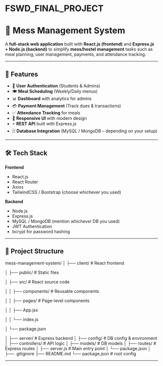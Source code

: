 # FSWD_FINAL_PROJECT


# 🍴 Mess Management System

A **full-stack web application** built with **React.js (frontend)** and **Express.js + Node.js (backend)** to simplify **mess/hostel management** tasks such as meal planning, user management, payments, and attendance tracking.  

---

## 🚀 Features

- 🔐 **User Authentication** (Students & Admins)
- 🍽 **Meal Scheduling** (Weekly/Daily menus)
- 📊 **Dashboard** with analytics for admins
- 💳 **Payment Management** (Track dues & transactions)
- ✅ **Attendance Tracking** for meals
- 📱 **Responsive UI** with modern design
- ⚡ **REST API** built with Express.js
- 🗄 **Database Integration** (MySQL / MongoDB – depending on your setup)

---

## 🛠 Tech Stack

**Frontend**  
- React.js  
- React Router  
- Axios  
- TailwindCSS / Bootstrap (choose whichever you used)

**Backend**  
- Node.js  
- Express.js  
- MySQL / MongoDB (mention whichever DB you used)  
- JWT Authentication  
- bcrypt for password hashing  

---

## 📂 Project Structure

mess-management-system/
│
├── client/ # React frontend

│ ├── public/ # Static files

│ ├── src/ # React source code

│ │ ├── components/ # Reusable components

│ │ ├── pages/ # Page-level components

│ │ ├── App.jsx

│ │ └── index.js

│ └── package.json

│
├── server/ # Express backend
│ ├── config/ # DB config & environment
│ ├── controllers/ # API logic
│ ├── models/ # DB models
│ ├── routes/ # Express routes
│ ├── server.js # Main entry point
│ └── package.json
│
├── .gitignore
├── README.md
└── package.json # root config


---
